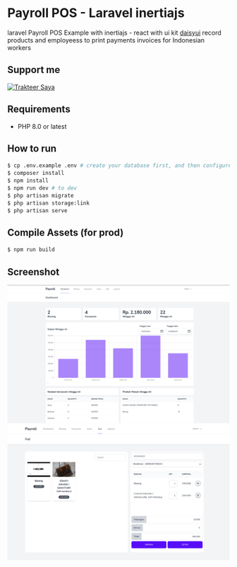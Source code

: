 # Payroll POS - Laravel inertiajs

laravel Payroll POS Example with inertiajs - react with ui kit [daisyui](https://daisyui.com/components/form/input)
record products and employeess to print payments invoices for Indonesian workers
## Support me

<a href="https://trakteer.id/ajikamaludin" target="_blank"><img id="wse-buttons-preview" src="https://cdn.trakteer.id/images/embed/trbtn-blue-2.png" height="40" style="border:0px;height:40px;" alt="Trakteer Saya"></a>


## Requirements

* PHP 8.0 or latest

## How to run

```bash
$ cp .env.example .env # create your database first, and then configure your database connection
$ composer install
$ npm install
$ npm run dev # to dev
$ php artisan migrate
$ php artisan storage:link
$ php artisan serve
```

## Compile Assets (for prod)

```bash
$ npm run build
```

## Screenshot

![](screenshot1.png?raw=true)
![](screenshot2.png?raw=true)

